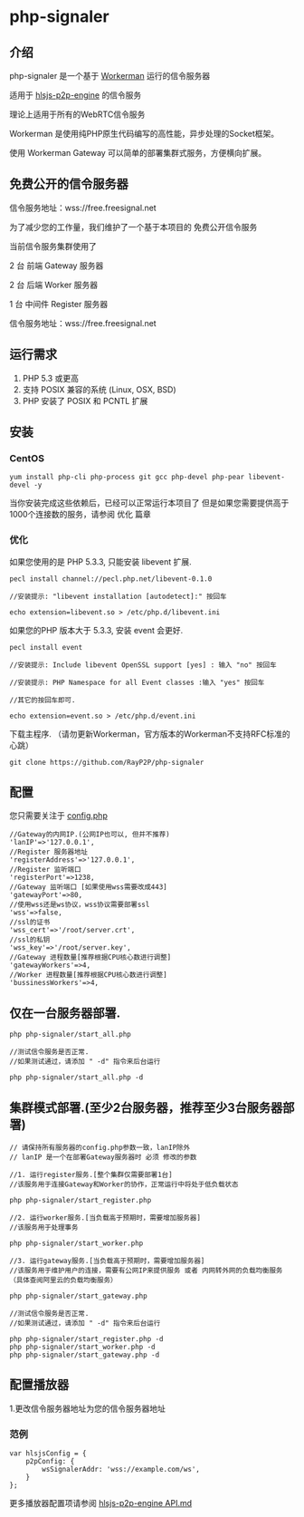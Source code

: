 # php-signaler
## 介绍
php-signaler 是一个基于 [Workerman](https://github.com/walkor/Workerman "Workerman") 运行的信令服务器

适用于 [hlsjs-p2p-engine](https://github.com/cdnbye/hlsjs-p2p-engine "hlsjs-p2p-engine") 的信令服务

理论上适用于所有的WebRTC信令服务

Workerman 是使用纯PHP原生代码编写的高性能，异步处理的Socket框架。

使用 Workerman Gateway 可以简单的部署集群式服务，方便横向扩展。

## 免费公开的信令服务器

信令服务地址：wss://free.freesignal.net

为了减少您的工作量，我们维护了一个基于本项目的 免费公开信令服务

当前信令服务集群使用了

2 台 前端 Gateway 服务器

2 台 后端 Worker  服务器

1 台 中间件 Register 服务器

信令服务地址：wss://free.freesignal.net

## 运行需求
1. PHP 5.3 或更高
2. 支持 POSIX 兼容的系统 (Linux, OSX, BSD)
3. PHP 安装了 POSIX 和 PCNTL 扩展

## 安装
### CentOS

	yum install php-cli php-process git gcc php-devel php-pear libevent-devel -y

当你安装完成这些依赖后，已经可以正常运行本项目了
但是如果您需要提供高于1000个连接数的服务，请参阅 优化 篇章

### 优化

如果您使用的是 PHP 5.3.3, 只能安装 libevent 扩展.

	pecl install channel://pecl.php.net/libevent-0.1.0 
	
	//安装提示: "libevent installation [autodetect]:" 按回车
	
	echo extension=libevent.so > /etc/php.d/libevent.ini
	
如果您的PHP 版本大于 5.3.3, 安装 event 会更好.

	pecl install event
	
	//安装提示: Include libevent OpenSSL support [yes] : 输入 "no" 按回车
	
	//安装提示: PHP Namespace for all Event classes :输入 "yes" 按回车
	
	//其它的按回车即可.
	
	echo extension=event.so > /etc/php.d/event.ini
	
下载主程序. （请勿更新Workerman，官方版本的Workerman不支持RFC标准的心跳）

	git clone https://github.com/RayP2P/php-signaler

## 配置

您只需要关注于 [config.php](https://github.com/RayP2P/php-signaler/blob/master/config.php "config.php")
	
	//Gateway的内网IP.(公网IP也可以, 但并不推荐)
	'lanIP'=>'127.0.0.1',
	//Register 服务器地址
	'registerAddress'=>'127.0.0.1',
	//Register 监听端口
	'registerPort'=>1238,
	//Gateway 监听端口 [如果使用wss需要改成443]
	'gatewayPort'=>80,
	//使用wss还是ws协议，wss协议需要部署ssl
	'wss'=>false,
	//ssl的证书
	'wss_cert'=>'/root/server.crt',
	//ssl的私钥
	'wss_key'=>'/root/server.key',
	//Gateway 进程数量[推荐根据CPU核心数进行调整]
	'gatewayWorkers'=>4,
	//Worker 进程数量[推荐根据CPU核心数进行调整]
	'bussinessWorkers'=>4,

## 仅在一台服务器部署.
	
	php php-signaler/start_all.php
	
	//测试信令服务是否正常. 
	//如果测试通过，请添加 " -d" 指令来后台运行
	
	php php-signaler/start_all.php -d
	
## 集群模式部署.(至少2台服务器，推荐至少3台服务器部署)

	// 请保持所有服务器的config.php参数一致，lanIP除外
	// lanIP 是一个在部署Gateway服务器时 必须 修改的参数
	
	//1. 运行register服务.[整个集群仅需要部署1台]
	//该服务用于连接Gateway和Worker的协作，正常运行中将处于低负载状态
	
	php php-signaler/start_register.php
	
	//2. 运行worker服务.[当负载高于预期时，需要增加服务器]
	//该服务用于处理事务
	
	php php-signaler/start_worker.php
	
	//3. 运行gateway服务.[当负载高于预期时，需要增加服务器]
	//该服务用于维护用户的连接，需要有公网IP来提供服务 或者 内网转外网的负载均衡服务（具体查阅阿里云的负载均衡服务）
	
	php php-signaler/start_gateway.php
	
	//测试信令服务是否正常. 
	//如果测试通过，请添加 " -d" 指令来后台运行
	
	php php-signaler/start_register.php -d
	php php-signaler/start_worker.php -d
	php php-signaler/start_gateway.php -d
	
## 配置播放器

1.更改信令服务器地址为您的信令服务器地址
### 范例
	var hlsjsConfig = {
        p2pConfig: {
            wsSignalerAddr: 'wss://example.com/ws',
        }
    };
更多播放器配置项请参阅 [hlsjs-p2p-engine API.md](https://github.com/cdnbye/hlsjs-p2p-engine/blob/master/docs/%E4%B8%AD%E6%96%87/API.md "hlsjs-p2p-engine API.md")

